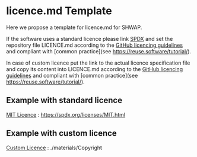 # licence.md Template 

Here we propose a template for licence.md for SHWAP.

If the software uses a standard licence please link [SPDX](https://spdx.org/licenses/) 
and set the repository file LICENCE.md 
according to the [GitHub licencing guidelines](https://help.github.com/en/articles/licensing-a-repository) and compliant with [common practice](see https://reuse.software/tutorial/).

In case of custom licence put the link to the actual licence specification file 
and copy its content into LICENCE.md 
according to the [GitHub licencing guidelines](https://help.github.com/en/articles/licensing-a-repository) and compliant with [common practice](see https://reuse.software/tutorial/).

## Example with standard licence
[MIT Licence](https://spdx.org/licenses/MIT.html) : https://spdx.org/licenses/MIT.html

## Example with custom licence
[Custom Licence](./materials/Copyright) : ./materials/Copyright
